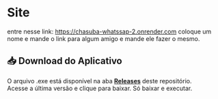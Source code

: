 # Site

entre nesse link: https://chasuba-whatssap-2.onrender.com
coloque um nome e mande o link para algum amigo e mande ele fazer o mesmo.


## 📥 Download do Aplicativo
O arquivo .exe está disponível na aba **[Releases](../../releases)** deste repositório.  
Acesse a última versão e clique para baixar.
Só baixar e executar.

